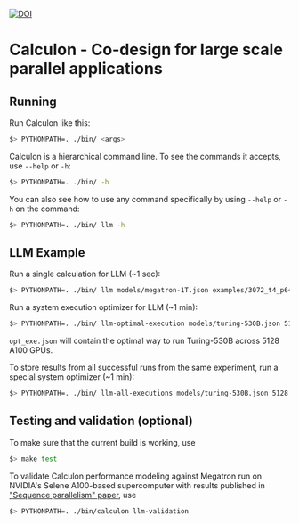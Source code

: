 [![DOI](https://zenodo.org/badge/660734586.svg)](https://zenodo.org/badge/latestdoi/660734586)
# Calculon - Co-design for large scale parallel applications

## Running

Run Calculon like this:
``` sh
$> PYTHONPATH=. ./bin/ <args>
```

Calculon is a hierarchical command line. To see the commands it accepts, use `--help` or `-h`:
``` sh
$> PYTHONPATH=. ./bin/ -h
```

You can also see how to use any command specifically by using `--help` or `-h` on the command:
``` sh
$> PYTHONPATH=. ./bin/ llm -h
```

## LLM Example

Run a single calculation for LLM (~1 sec):
``` sh
$> PYTHONPATH=. ./bin/ llm models/megatron-1T.json examples/3072_t4_p64_d12_mbs4_full.json systems/a100_80g.json -
```

Run a system execution optimizer for LLM (~1 min):
``` sh
$> PYTHONPATH=. ./bin/ llm-optimal-execution models/turing-530B.json 5128 2520 float16 systems/a100_80g.json output.json -m
```
`opt_exe.json` will contain the optimal way to run Turing-530B across 5128 A100 GPUs.

To store results from all successful runs from the same experiment, run a special system optimizer (~1 min):
``` sh
$> PYTHONPATH=. ./bin/ llm-all-executions models/turing-530B.json 5128 2520 float16 systems/a100_80g.json all_output.csv
```

## Testing and validation (optional)
To make sure that the current build is working, use

``` sh
$> make test
```
To validate Calculon performance modeling against Megatron run on NVIDIA's Selene A100-based supercomputer with results published in ["Sequence parallelism" paper](https://arxiv.org/abs/2205.05198), use

``` sh
$> PYTHONPATH=. ./bin/calculon llm-validation
```
